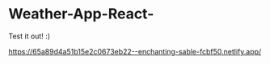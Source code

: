 ﻿# Weather-App-React-
Test it out! :)

https://65a89d4a51b15e2c0673eb22--enchanting-sable-fcbf50.netlify.app/
